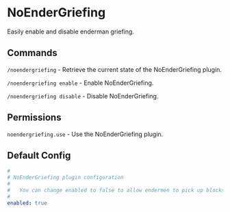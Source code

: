<div alig="center">

# NoEnderGriefing

Easily enable and disable enderman griefing.

## Commands

`/noendergriefing` - Retrieve the current state of the NoEnderGriefing plugin.

`/noendergriefing enable` - Enable NoEnderGriefing.

`/noendergriefing disable` - Disable NoEnderGriefing.

## Permissions

`noendergriefing.use` - Use the NoEnderGriefing plugin.

## Default Config

```yml
#
# NoEnderGriefing plugin configuration
#
#   You can change enabled to false to allow endermen to pick up blocks again.
#
enabled: true
```

</div>
